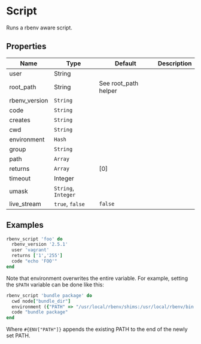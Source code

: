 # Script

Runs a rbenv aware script.

## Properties

| Name          | Type                | Default              | Description |
| ------------- | ------------------- | -------------------- | ----------- |
| user          | String              |                      |             |
| root_path     | String              | See root_path helper |             |
| rbenv_version | `String`            |                      |             |
| code          | `String`            |                      |             |
| creates       | `String`            |                      |             |
| cwd           | `String`            |                      |             |
| environment   | `Hash`              |                      |             |
| group         | `String`            |                      |             |
| path          | `Array`             |                      |             |
| returns       | `Array`             | [0]                  |             |
| timeout       | Integer             |                      |             |
| umask         | `String`, `Integer` |                      |             |
| live_stream   | `true`, `false`     | `false`              |

## Examples

```ruby
rbenv_script 'foo' do
  rbenv_version '2.5.1'
  user 'vagrant'
  returns ['1','255']
  code "echo 'FOO'"
end
```

Note that environment overwrites the entire variable.
For example, setting the `$PATH` variable can be done like this:

```ruby
rbenv_script 'bundle package' do
  cwd node["bundle_dir"]
  environment ({"PATH" => "/usr/local/rbenv/shims:/usr/local/rbenv/bin:#{ENV["PATH"]}"})
  code "bundle package"
end
```

Where `#{ENV["PATH"]}` appends the existing PATH to the end of the newly set PATH.
